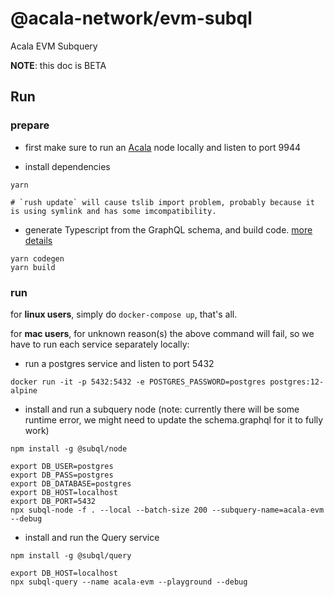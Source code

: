 # @acala-network/evm-subql
Acala EVM Subquery 

**NOTE**: this doc is BETA

## Run
### prepare
- first make sure to run an [Acala](https://github.com/AcalaNetwork/Acala) node locally and listen to port 9944

- install dependencies
```
yarn

# `rush update` will cause tslib import problem, probably because it is using symlink and has some imcompatibility.
```

- generate Typescript from the GraphQL schema, and build code. [more details](https://doc.subquery.network/quickstart/understanding-helloworld/#yarn-codegen)
```
yarn codegen
yarn build
```

### run
for **linux users**, simply do `docker-compose up`, that's all. 

for **mac users**, for unknown reason(s) the above command will fail, so we have to run each service separately locally:

- run a postgres service and listen to port 5432
```
docker run -it -p 5432:5432 -e POSTGRES_PASSWORD=postgres postgres:12-alpine
```

- install and run a subquery node (note: currently there will be some runtime error, we might need to update the schema.graphql for it to fully work)
```
npm install -g @subql/node

export DB_USER=postgres
export DB_PASS=postgres
export DB_DATABASE=postgres
export DB_HOST=localhost
export DB_PORT=5432
npx subql-node -f . --local --batch-size 200 --subquery-name=acala-evm --debug
```

- install and run the Query service
```
npm install -g @subql/query

export DB_HOST=localhost
npx subql-query --name acala-evm --playground --debug
```
